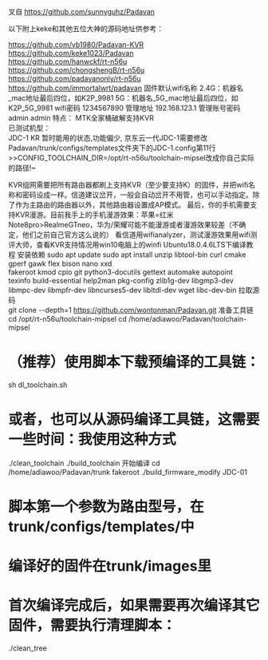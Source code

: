 叉自
https://github.com/sunnyguhz/Padavan

以下附上keke和其他五位大神的源码地址供参考：

https://github.com/vb1980/Padavan-KVR  
https://github.com/keke1023/Padavan  
https://github.com/hanwckf/rt-n56u  
https://github.com/chongshengB/rt-n56u  
https://github.com/padavanonly/rt-n56u  
https://github.com/immortalwrt/padavan
固件默认wifi名称
2.4G：机器名_mac地址最后四位，如K2P_9981
5G：机器名_5G_mac地址最后四位，如K2P_5G_9981
wifi密码
1234567890
管理地址
192.168.123.1
管理账号密码
admin
admin
特点：
MTK全家桶破解支持KVR  
已测试机型：  
JDC-1 KR 暂时能用的状态,功能偏少,
京东云一代JDC-1需要修改Padavan/trunk/configs/templates文件夹下的JDC-1.config第11行>>CONFIG_TOOLCHAIN_DIR=/opt/rt-n56u/toolchain-mipsel改成你自己实际的路径!~

KVR组网需要把所有路由器都刷上支持KVR（至少要支持K）的固件，并把wifi名称和密码设成一样。信道建议岔开，一般会自动岔开不用管，也可以手动指定。除了作为主路由的路由器以外，其他路由器设置成AP模式。
最后，你的手机需要支持KVR漫游。目前我手上的手机漫游效果：苹果=红米Note8pro>RealmeGTneo，华为/荣耀可能不能漫游或者漫游效果较差（不确定，他们之前自己官方这么说的）
看信道用wifianalyzer，测试漫游效果用wifi测评大师，查看KVR支持情况用win10电脑上的winfi
Ubuntu18.0.4.6LTS下编译教程
安装依赖
sudo apt update
sudo apt install unzip libtool-bin curl cmake gperf gawk flex bison nano xxd \
    fakeroot kmod cpio git python3-docutils gettext automake autopoint \
    texinfo build-essential help2man pkg-config zlib1g-dev libgmp3-dev \
    libmpc-dev libmpfr-dev libncurses5-dev libltdl-dev wget libc-dev-bin
拉取源码    
git clone --depth=1 https://github.com/wontonman/Padavan.git
准备工具链
cd /opt/rt-n56u/toolchain-mipsel
cd /home/adiawoo/Padavan/toolchain-mipsel
# （推荐）使用脚本下载预编译的工具链：
sh dl_toolchain.sh
# 或者，也可以从源码编译工具链，这需要一些时间：我使用这种方式
./clean_toolchain
./build_toolchain
开始编译
cd /home/adiawoo/Padavan/trunk
fakeroot ./build_firmware_modify JDC-01
# 脚本第一个参数为路由型号，在trunk/configs/templates/中
# 编译好的固件在trunk/images里
# 首次编译完成后，如果需要再次编译其它固件，需要执行清理脚本：
./clean_tree

